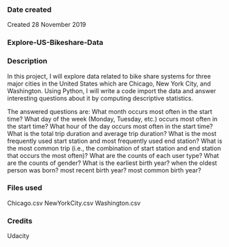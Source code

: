 ### Date created
Created 28 November 2019

### Explore-US-Bikeshare-Data

### Description
In this project, I will explore data related to bike share systems for three major cities in the United States which are Chicago, New York City, and Washington. Using Python, I will write a code import the data and answer interesting questions about it by computing descriptive statistics.

The answered questions are:
What month occurs most often in the start time?
What day of the week (Monday, Tuesday, etc.) occurs most often in the start time?
What hour of the day occurs most often in the start time?
What is the total trip duration and average trip duration?
What is the most frequently used start station and most frequently used end station?
What is the most common trip (i.e., the combination of start station and end station that occurs the most often)?
What are the counts of each user type?
What are the counts of gender?
What is the earliest birth year? 
when the oldest person was born?
most recent birth year?
most common birth year?

### Files used
Chicago.csv
NewYorkCity.csv
Washington.csv

### Credits
Udacity
